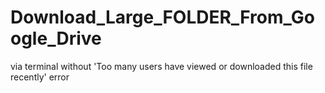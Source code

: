 # Download_Large_FOLDER_From_Google_Drive
via terminal without 'Too many users have viewed or downloaded this file recently' error
